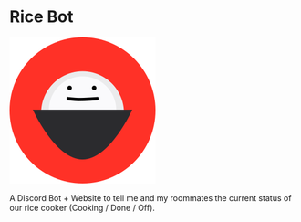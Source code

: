 # Rice Bot

![Rice Bot](logo.png)

A Discord Bot + Website to tell me and my roommates the current
status of our rice cooker (Cooking / Done / Off).

